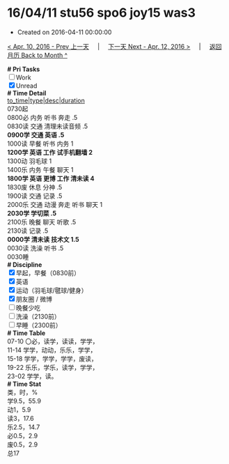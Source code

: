 # 16/04/11 stu56 spo6 joy15 was3

- Created on 2016-04-11 00:00:00

[< Apr. 10, 2016 - Prev 上一天](/_archived/lifelogs/2016/04/d10.md) &nbsp; &nbsp; | &nbsp; &nbsp; [下一天 Next - Apr. 12, 2016 >](/_archived/lifelogs/2016/04/d12.md) &nbsp; &nbsp; |  &nbsp; &nbsp; [返回月历 Back to Month ^](/_archived/lifelogs/2016/04/index.md)
<br/><div><b># Pri Tasks</b></div><div><input type="checkbox"/>Work</div><div><input checked="true" type="checkbox"/>Unread</div><div><b># Time Detail</b></div><div><u>to_time|type|desc|duration</u></div><div>0730起</div><div>0800必 内务 听书 奔走 .5</div><div>0830读 交通 清理未读音频 .5</div><div><b>0900学 交通 英语 .5</b></div><div>1000读 早餐 听书 内务 1</div><div><b>1200学 英语 工作 试手机翻墙 2</b></div><div>1300动 羽毛球 1</div><div>1400乐 内务 午餐 聊天 1</div><div><b>1800学 英语 更博 工作 清未读 4</b></div><div>1830废 休息 分神 .5</div><div>1900读 交通 记录 .5</div><div>2000乐 交通 动漫 奔走 听书 聊天 1</div><div><b>2030学 学切菜 .5</b></div><div>2100乐 晚餐 聊天 听歌 .5</div><div>2130读 记录 .5</div><div><b>0000学 清未读 技术文 1.5</b></div><div>0030读 洗澡 听书 .5</div><div>0030睡</div><div><b># Discipline</b></div><div><input checked="true" type="checkbox"/>早起，早餐（0830前）</div><div><input checked="true" type="checkbox"/>英语</div><div><input checked="true" type="checkbox"/>运动（羽毛球/毽球/健身）</div><div><input checked="true" type="checkbox"/>朋友圈 / 微博</div><div><input type="checkbox"/>晚餐少吃</div><div><input type="checkbox"/>洗澡（2130前）</div><div><input type="checkbox"/>早睡（2300前）</div><div><b># Time Table</b></div><div>07-10 〇必，读学，读读，学学，</div><div>11-14 学学，动动，乐乐，学学，</div><div>15-18 学学，学学，学学，废读，</div><div>19-22 乐乐，学乐，读学，学学，</div><div>23-02 学学，读。</div><div><b># Time Stat</b></div><div>类，时，%</div><div>学9.5，55.9</div><div>动1，5.9</div><div>读3，17.6</div><div>乐2.5，14.7</div><div>必0.5，2.9</div><div>废0.5，2.9</div><div>总17</div>
